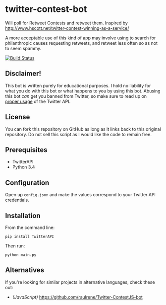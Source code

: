 # twitter-contest-bot
Will poll for Retweet Contests and retweet them. Inspired by http://www.hscott.net/twitter-contest-winning-as-a-service/

A more acceptable use of this kind of app may involve using to search for philanthropic causes requesting retweets, and retweet less often so as not to seem spammy.

[![Build Status](https://travis-ci.org/ModusVivendi/twitter-contest-bot.svg?branch=master)](https://travis-ci.org/ModusVivendi/twitter-contest-bot)

Disclaimer!
------------

This bot is written purely for educational purposes. I hold no liability for what you do with this bot or what happens to you by using this bot. Abusing this bot *can* get you banned from Twitter, so make sure to read up on [proper usage](https://support.twitter.com/articles/76915-automation-rules-and-best-practices) of the Twitter API.

License
------------

You can fork this repository on GitHub as long as it links back to this original repository. Do not sell this script as I would like the code to remain free.

Prerequisites
------------

  * TwitterAPI
  * Python 3.4
  
Configuration
------------

Open up `config.json` and make the values correspond to your Twitter API credentials.

Installation
------------
From the command line:

	pip install TwitterAPI
	
Then run:

	python main.py

Alternatives
-------------

If you're looking for similar projects in alternative languages, check these out:

* *(JavaScript)* https://github.com/raulrene/Twitter-ContestJS-bot
